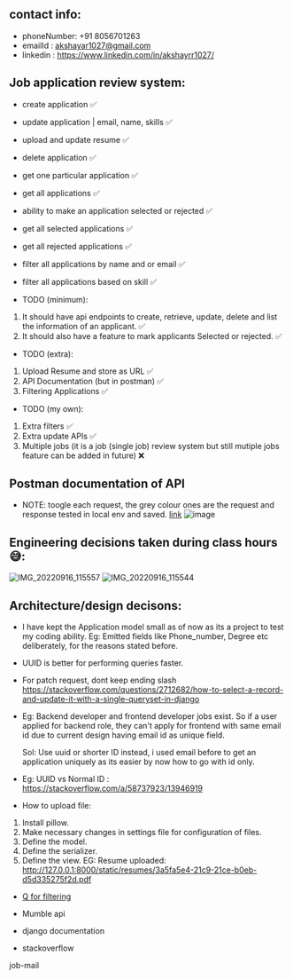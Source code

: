 ## contact info:
- phoneNumber: +91 8056701263
- emailId : akshayar1027@gmail.com
- linkedin : https://www.linkedin.com/in/akshayrr1027/


## Job application review system:

- create application ✅
- update application | email, name, skills ✅
- upload and update resume ✅
- delete application ✅
- get one particular application ✅
- get all applications ✅
- ability to make an application selected or rejected ✅
- get all selected applications ✅
- get all rejected applications ✅
- filter all applications by name and or email ✅
- filter all applications based on skill ✅

- TODO (minimum):
1) It should have api endpoints to create, retrieve, update, delete and list the information of an applicant. ✅
2) It should also have a feature to mark applicants Selected or rejected. ✅

- TODO (extra):
1) Upload Resume and store as URL ✅
2) API Documentation (but in postman) ✅
3) Filtering Applications ✅

- TODO (my own):
1) Extra filters ✅
2) Extra update APIs ✅
3) Multiple jobs (it is a job (single job) review system but still mutiple jobs feature can be added in future) ❌


## Postman documentation of API

- NOTE: toogle each request, the grey colour ones are the request and response tested in local env and saved.
[link](https://www.postman.com/akshayrr27/workspace/akshay-r-r/collection/11715636-f749778d-435b-452c-b3ed-f248569371d9?action=share&creator=11715636)
![image](https://user-images.githubusercontent.com/65683151/190662166-366de626-da3c-4701-8cff-a3e040c9011e.png)


## Engineering decisions taken during class hours 😅:

![IMG_20220916_115557](https://user-images.githubusercontent.com/65683151/190665482-4d2364ac-7f3f-460f-9030-a276984b886f.jpg)
![IMG_20220916_115544](https://user-images.githubusercontent.com/65683151/190665493-6a3303e8-c3cd-49ba-b476-1f6631e67234.jpg)


## Architecture/design decisons:

- I have kept the Application model small as of now as its a project to test my coding ability. Eg: Emitted fields like Phone_number, Degree etc deliberately, for the reasons stated before.

- UUID is better for performing queries faster.

- For patch request, dont keep ending slash
  https://stackoverflow.com/questions/2712682/how-to-select-a-record-and-update-it-with-a-single-queryset-in-django

- Eg: Backend developer and frontend developer jobs exist.
      So if a user applied for backend role, they can't apply for frontend with same email id due to current design having email id as unique field.

  Sol: Use uuid or shorter ID instead, i used email before to get an application uniquely as its easier by now how to go with id only.

- Eg: UUID vs Normal ID : https://stackoverflow.com/a/58737923/13946919
 
- How to upload file:
1) Install pillow.
2) Make necessary changes in settings file for configuration of files.
3) Define the model.
4) Define the serializer.
5) Define the view.
EG: Resume uploaded: http://127.0.0.1:8000/static/resumes/3a5fa5e4-21c9-21ce-b0eb-d5d335275f2d.pdf

- [Q for filtering](https://books.agiliq.com/projects/django-orm-cookbook/en/latest/query_relatedtool.html)

- Mumble api
- django documentation
- stackoverflow

job-mail